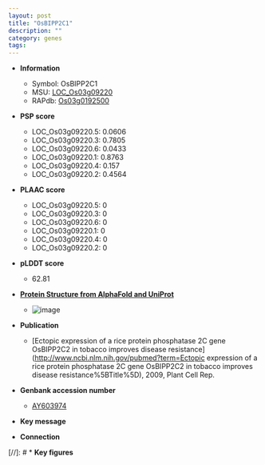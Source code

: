 ```yaml
---
layout: post
title: "OsBIPP2C1"
description: ""
category: genes
tags: 
---
```


* **Information**  
    + Symbol: OsBIPP2C1  
    + MSU: [LOC_Os03g09220](http://rice.plantbiology.msu.edu/cgi-bin/ORF_infopage.cgi?orf=LOC_Os03g09220)  
    + RAPdb: [Os03g0192500](http://rapdb.dna.affrc.go.jp/viewer/gbrowse_details/irgsp1?name=Os03g0192500)  

* **PSP score**  
    + LOC_Os03g09220.5: 0.0606 
    + LOC_Os03g09220.3: 0.7805 
    + LOC_Os03g09220.6: 0.0433 
    + LOC_Os03g09220.1: 0.8763 
    + LOC_Os03g09220.4: 0.157 
    + LOC_Os03g09220.2: 0.4564 

* **PLAAC score**  
    + LOC_Os03g09220.5: 0 
    + LOC_Os03g09220.3: 0 
    + LOC_Os03g09220.6: 0 
    + LOC_Os03g09220.1: 0 
    + LOC_Os03g09220.4: 0 
    + LOC_Os03g09220.2: 0 

* **pLDDT score**
    + 62.81

* **[Protein Structure from AlphaFold and UniProt](https://www.uniprot.org/uniprotkb/Q10QL5/entry#structure)**
    + ![image](https://ricepsp.github.io/images/Q1/AF-Q10QL5-F1.png)

* **Publication**  
    + [Ectopic expression of a rice protein phosphatase 2C gene OsBIPP2C2 in tobacco improves disease resistance](http://www.ncbi.nlm.nih.gov/pubmed?term=Ectopic expression of a rice protein phosphatase 2C gene OsBIPP2C2 in tobacco improves disease resistance%5BTitle%5D), 2009, Plant Cell Rep.

* **Genbank accession number**  
    + [AY603974](http://www.ncbi.nlm.nih.gov/nuccore/AY603974)

* **Key message**  

* **Connection**  

[//]: # * **Key figures**  


